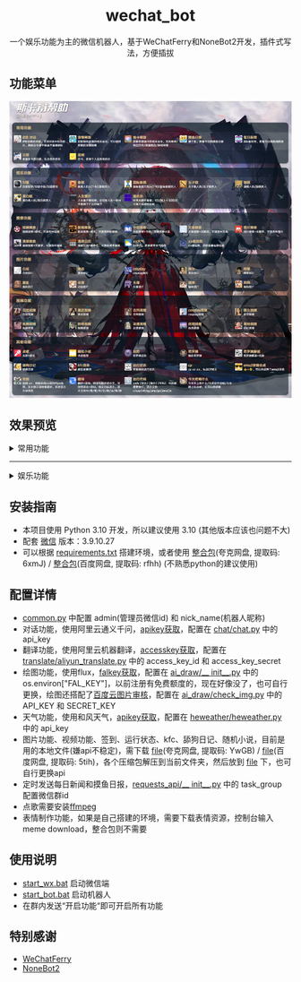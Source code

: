 <div align="center">

# wechat_bot

一个娱乐功能为主的微信机器人，基于WeChatFerry和NoneBot2开发，插件式写法，方便插拔

</div>

## 功能菜单
![help](https://github.com/cy1159178778/wechat_bot/blob/main/wechat_bot/src/plugins/help/help.png)

## 效果预览

<details>
  <summary>常用功能</summary>
  =========
  
  <details>
    <summary>对话</summary>
    <img src="https://github.com/cy1159178778/wechat_bot/blob/main/demo_image/demo1.jpg" alt="demo1" />
  </details>
  
  <details>
    <summary>表情制作</summary>
    <img src="https://github.com/cy1159178778/wechat_bot/blob/main/demo_image/demo2-1.jpg" alt="demo2-1" />
    <img src="https://github.com/cy1159178778/wechat_bot/blob/main/demo_image/demo2-2.png" alt="demo2-2" />
  </details>
  
  <details>
    <summary>模拟抽卡</summary>
    <img src="https://github.com/cy1159178778/wechat_bot/blob/main/demo_image/demo3-1.jpg" alt="demo3-1" />
    <img src="https://github.com/cy1159178778/wechat_bot/blob/main/demo_image/demo3-2.png" alt="demo3-2" />
  </details>
  
  <details>
    <summary>摸鱼日报</summary>
    <img src="https://github.com/cy1159178778/wechat_bot/blob/main/demo_image/demo4-1.jpg" alt="demo4-1" />
    <img src="https://github.com/cy1159178778/wechat_bot/blob/main/demo_image/demo4-2.png" alt="demo4-2" />
  </details>
  
  <details>
    <summary>每日新闻</summary>
    <img src="https://github.com/cy1159178778/wechat_bot/blob/main/demo_image/demo5-1.jpg" alt="demo5-1" />
    <img src="https://github.com/cy1159178778/wechat_bot/blob/main/demo_image/demo5-2.png" alt="demo5-2" />
  </details>
  
  <details>
    <summary>日报</summary>
    <img src="https://github.com/cy1159178778/wechat_bot/blob/main/demo_image/demo6-1.jpg" alt="demo6-1" />
    <img src="https://github.com/cy1159178778/wechat_bot/blob/main/demo_image/demo6-2.png" alt="demo6-2" />
  </details>
  
  <details>
    <summary>签到</summary>
    <img src="https://github.com/cy1159178778/wechat_bot/blob/main/demo_image/demo7-1.jpg" alt="demo7-1" />
    <img src="https://github.com/cy1159178778/wechat_bot/blob/main/demo_image/demo7-2.png" alt="demo7-2" />
  </details>

</details>

<hr>

<details>
  <summary>娱乐功能</summary>
  =========

  <details>
    <summary>扫雷</summary>
    <img src="https://github.com/cy1159178778/wechat_bot/blob/main/demo_image/demo8.jpg" alt="demo8" />
  </details>
  
  <details>
    <summary>象棋</summary>
    <img src="https://github.com/cy1159178778/wechat_bot/blob/main/demo_image/demo9.jpg" alt="demo9" />
  </details>
  
  <details>
    <summary>国际象棋</summary>
    <img src="https://github.com/cy1159178778/wechat_bot/blob/main/demo_image/demo10.jpg" alt="demo10" />
  </details>
  
  <details>
    <summary>五子棋</summary>
    <img src="https://github.com/cy1159178778/wechat_bot/blob/main/demo_image/demo11.jpg" alt="demo11" />
  </details>
  
  <details>
    <summary>围棋</summary>
    <img src="https://github.com/cy1159178778/wechat_bot/blob/main/demo_image/demo12.jpg" alt="demo12" />
  </details>
  
  <details>
    <summary>黑白棋</summary>
    <img src="https://github.com/cy1159178778/wechat_bot/blob/main/demo_image/demo13.jpg" alt="demo13" />
  </details>
  
  <details>
    <summary>人生重开</summary>
    <img src="https://github.com/cy1159178778/wechat_bot/blob/main/demo_image/demo14-1.jpg" alt="demo14-1" />
    <img src="https://github.com/cy1159178778/wechat_bot/blob/main/demo_image/demo14-2.jpg" alt="demo14-2" />
  </details>
  
  <details>
    <summary>猜色块</summary>
    <img src="https://github.com/cy1159178778/wechat_bot/blob/main/demo_image/demo15.jpg" alt="demo15" />
  </details>

</details>

## 安装指南
* 本项目使用 Python 3.10 开发，所以建议使用 3.10 (其他版本应该也问题不大)
* 配套 [微信](https://github.com/lich0821/WeChatFerry/releases/download/v39.2.4/WeChatSetup-3.9.10.27.exe) 版本：3.9.10.27
* 可以根据 [requirements.txt](https://github.com/cy1159178778/wechat_bot/blob/main/requirements.txt) 搭建环境，或者使用 [整合包](https://pan.quark.cn/s/d4f916df1472)(夸克网盘, 提取码: 6xmJ) / [整合包](https://pan.baidu.com/s/1r-E22_42F9kysXLvTkZ4FA?pwd=rfhh)(百度网盘, 提取码: rfhh) (不熟悉python的建议使用)

## 配置详情
* [common.py](https://github.com/cy1159178778/wechat_bot/blob/main/wechat_bot/common.py) 中配置 admin(管理员微信id) 和 nick_name(机器人昵称)
* 对话功能，使用阿里云通义千问，[apikey获取](https://bailian.console.aliyun.com/?apiKey=1#/api-key)，配置在 [chat/chat.py](https://github.com/cy1159178778/wechat_bot/blob/main/wechat_bot/src/plugins/chat/chat.py) 中的 api_key
* 翻译功能，使用阿里云机器翻译，[accesskey获取](https://ram.console.aliyun.com/profile/access-keys)，配置在 [translate/aliyun_translate.py](https://github.com/cy1159178778/wechat_bot/blob/main/wechat_bot/src/plugins/translate/aliyun_translate.py) 中的 access_key_id 和 access_key_secret
* 绘图功能，使用flux，[falkey获取](https://fal.ai/models/fal-ai/flux/schnell/api)，配置在 [ai_draw/__ init__.py](https://github.com/cy1159178778/wechat_bot/blob/main/wechat_bot/src/plugins/ai_draw/__init__.py) 中的 os.environ["FAL_KEY"]，以前注册有免费额度的，现在好像没了，也可自行更换，绘图还搭配了[百度云图片审核](https://ai.baidu.com/censoring#/strategylist)，配置在 [ai_draw/check_img.py](https://github.com/cy1159178778/wechat_bot/blob/main/wechat_bot/src/plugins/ai_draw/check_img.py) 中的 API_KEY 和 SECRET_KEY 
* 天气功能，使用和风天气，[apikey获取](https://dev.qweather.com/)，配置在 [heweather/heweather.py](https://github.com/cy1159178778/wechat_bot/blob/main/wechat_bot/src/plugins/heweather/heweather.py) 中的 api_key
* 图片功能、视频功能、签到、运行状态、kfc、舔狗日记、随机小说，目前是用的本地文件(嫌api不稳定)，需下载 [file](https://pan.quark.cn/s/11f1dd388aee)(夸克网盘, 提取码: YwGB) / [file](https://pan.baidu.com/s/1zCEPS4sKqEkav-SJ9qXvdQ?pwd=5tih)(百度网盘, 提取码: 5tih)，各个压缩包解压到当前文件夹，然后放到 [file](https://github.com/cy1159178778/wechat_bot/tree/main/wechat_bot/data/file) 下，也可自行更换api
* 定时发送每日新闻和摸鱼日报，[requests_api/__ init__.py](https://github.com/cy1159178778/wechat_bot/blob/main/wechat_bot/src/plugins/requests_api/__init__.py) 中的 task_group 配置微信群id
* 点歌需要安装[ffmpeg](https://blog.csdn.net/imileseo/article/details/141953801)
* 表情制作功能，如果是自己搭建的环境，需要下载表情资源，控制台输入meme download，整合包则不需要

## 使用说明
* [start_wx.bat](https://github.com/cy1159178778/wechat_bot/blob/main/start_wx.bat) 启动微信端
* [start_bot.bat](https://github.com/cy1159178778/wechat_bot/blob/main/start_bot.bat) 启动机器人
* 在群内发送“开启功能“即可开启所有功能

## 特别感谢
* [WeChatFerry](https://github.com/lich0821/WeChatFerry/)
* [NoneBot2](https://github.com/nonebot/nonebot2/)
